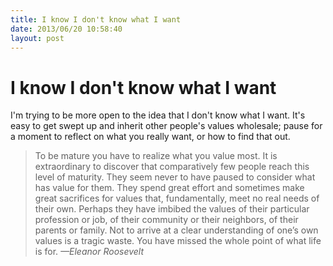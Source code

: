 ```yaml
---
title: I know I don't know what I want
date: 2013/06/20 10:58:40
layout: post
---
```

# I know I don't know what I want

I'm trying to be more open to the idea that I don't know what I want. It's easy to get swept up and inherit other people's values wholesale; pause for a moment to reflect on what you really want, or how to find that out. 

> To be mature you have to realize what you value most. It is extraordinary to discover that comparatively few people reach this level of maturity. They seem never to have paused to consider what has value for them. They spend great effort and sometimes make great sacrifices for values that, fundamentally, meet no real needs of their own. Perhaps they have imbibed the values of their particular profession or job, of their community or their neighbors, of their parents or family. Not to arrive at a clear understanding of one’s own values is a tragic waste. You have missed the whole point of what life is for. _—Eleanor Roosevelt_
